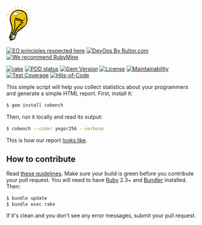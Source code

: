<img alt="cobench logo" src="/logo.svg" width="64px"/>

[![EO principles respected here](https://www.elegantobjects.org/badge.svg)](https://www.elegantobjects.org)
[![DevOps By Rultor.com](http://www.rultor.com/b/yegor256/cobench)](http://www.rultor.com/p/yegor256/cobench)
[![We recommend RubyMine](https://www.elegantobjects.org/rubymine.svg)](https://www.jetbrains.com/ruby/)

[![rake](https://github.com/yegor256/cobench/actions/workflows/rake.yml/badge.svg)](https://github.com/yegor256/cobench/actions/workflows/rake.yml)
[![PDD status](http://www.0pdd.com/svg?name=yegor256/cobench)](http://www.0pdd.com/p?name=yegor256/cobench)
[![Gem Version](https://badge.fury.io/rb/cobench.svg)](http://badge.fury.io/rb/cobench)
[![License](https://img.shields.io/badge/license-MIT-green.svg)](https://github.com/yegor256/cobench/blob/master/LICENSE.txt)
[![Maintainability](https://api.codeclimate.com/v1/badges/396ec0584e0a84adc723/maintainability)](https://codeclimate.com/github/yegor256/cobench/maintainability)
[![Test Coverage](https://img.shields.io/codecov/c/github/yegor256/cobench.svg)](https://codecov.io/github/yegor256/cobench?branch=master)
[![Hits-of-Code](https://hitsofcode.com/github/yegor256/cobench)](https://hitsofcode.com/view/github/yegor256/cobench)

This simple script will help you collect statistics about your
programmers and generate a simple HTML report. First, install it:

```bash
$ gem install cobench
```

Then, run it locally and read its output:

```bash
$ cobench --coder yegor256 --verbose
```

This is how our report [looks like](https://github.com/cqfn/bench).

## How to contribute

Read [these guidelines](https://www.yegor256.com/2014/04/15/github-guidelines.html).
Make sure your build is green before you contribute
your pull request. You will need to have [Ruby](https://www.ruby-lang.org/en/) 2.3+ and
[Bundler](https://bundler.io/) installed. Then:

```
$ bundle update
$ bundle exec rake
```

If it's clean and you don't see any error messages, submit your pull request.
